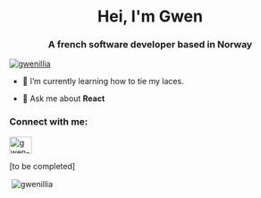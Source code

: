<h1 align="center">Hei, I'm Gwen</h1>
<h3 align="center">A french software developer based in Norway</h3>

<p align="left"> <a href="https://github.com/ryo-ma/github-profile-trophy"><img src="https://github-profile-trophy.vercel.app/?username=gwenillia" alt="gwenillia" /></a> </p>

- 🌱 I’m currently learning how to tie my laces.

- 💬 Ask me about **React**

<h3 align="left">Connect with me:</h3>
<p align="left">
<a href="https://linkedin.com/in/gwen-tripet-costet" target="blank"><img align="center" src="https://raw.githubusercontent.com/rahuldkjain/github-profile-readme-generator/master/src/images/icons/Social/linked-in-alt.svg" alt="gwen-tripet-costet" height="30" width="40" /></a>
</p>

[to be completed]

<p>&nbsp;<img align="center" src="https://github-readme-stats.vercel.app/api?username=gwenillia&show_icons=true&locale=en" alt="gwenillia" /></p>
